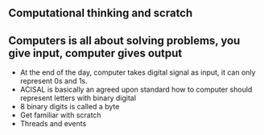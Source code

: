 ## Computational thinking and scratch

## Computers is all about solving problems, you give input, computer gives output

+ At the end of the day, computer takes digital signal as input, it can only represent 0s and 1s.
+ ACISAL is basically an agreed upon standard how to computer should represent letters with binary digital
+ 8 binary digits is called a byte
+ Get familiar with scratch
+ Threads and events
